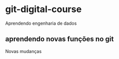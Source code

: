# git-digital-course
Aprendendo engenharia de dados

## aprendendo novas funções no git

Novas mudanças

